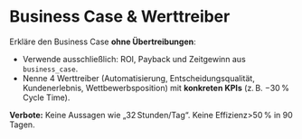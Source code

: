 # Business Case & Werttreiber

Erkläre den Business Case **ohne Übertreibungen**:
- Verwende ausschließlich: ROI, Payback und Zeitgewinn aus `business_case`.
- Nenne 4 Werttreiber (Automatisierung, Entscheidungsqualität, Kundenerlebnis, Wettbewerbsposition) mit **konkreten KPIs** (z. B. −30 % Cycle Time).

**Verbote:** Keine Aussagen wie „32 Stunden/Tag“. Keine Effizienz>50 % in 90 Tagen.
